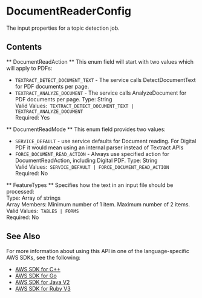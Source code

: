 # DocumentReaderConfig<a name="API_DocumentReaderConfig"></a>

The input properties for a topic detection job\.

## Contents<a name="API_DocumentReaderConfig_Contents"></a>

 ** DocumentReadAction **   <a name="comprehend-Type-DocumentReaderConfig-DocumentReadAction"></a>
This enum field will start with two values which will apply to PDFs:  
+  `TEXTRACT_DETECT_DOCUMENT_TEXT` \- The service calls DetectDocumentText for PDF documents per page\.
+  `TEXTRACT_ANALYZE_DOCUMENT` \- The service calls AnalyzeDocument for PDF documents per page\.
Type: String  
Valid Values:` TEXTRACT_DETECT_DOCUMENT_TEXT | TEXTRACT_ANALYZE_DOCUMENT`   
Required: Yes

 ** DocumentReadMode **   <a name="comprehend-Type-DocumentReaderConfig-DocumentReadMode"></a>
This enum field provides two values:  
+  `SERVICE_DEFAULT` \- use service defaults for Document reading\. For Digital PDF it would mean using an internal parser instead of Textract APIs
+  `FORCE_DOCUMENT_READ_ACTION` \- Always use specified action for DocumentReadAction, including Digital PDF\. 
Type: String  
Valid Values:` SERVICE_DEFAULT | FORCE_DOCUMENT_READ_ACTION`   
Required: No

 ** FeatureTypes **   <a name="comprehend-Type-DocumentReaderConfig-FeatureTypes"></a>
Specifies how the text in an input file should be processed:  
Type: Array of strings  
Array Members: Minimum number of 1 item\. Maximum number of 2 items\.  
Valid Values:` TABLES | FORMS`   
Required: No

## See Also<a name="API_DocumentReaderConfig_SeeAlso"></a>

For more information about using this API in one of the language\-specific AWS SDKs, see the following:
+  [ AWS SDK for C\+\+](https://docs.aws.amazon.com/goto/SdkForCpp/comprehend-2017-11-27/DocumentReaderConfig) 
+  [ AWS SDK for Go](https://docs.aws.amazon.com/goto/SdkForGoV1/comprehend-2017-11-27/DocumentReaderConfig) 
+  [ AWS SDK for Java V2](https://docs.aws.amazon.com/goto/SdkForJavaV2/comprehend-2017-11-27/DocumentReaderConfig) 
+  [ AWS SDK for Ruby V3](https://docs.aws.amazon.com/goto/SdkForRubyV3/comprehend-2017-11-27/DocumentReaderConfig) 
